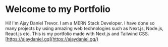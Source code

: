 # Welcome to my Portfolio

Hi! I'm Ajay Daniel Trevor. I am a MERN Stack Developer. I have done so many projects by using amazing web technologies such as Next.js, Node.js, React.js etc. This is my portfolio made with Next.js and Tailwind CSS.
[https://ajaydaniel.gq](https://ajaydaniel.gq/)